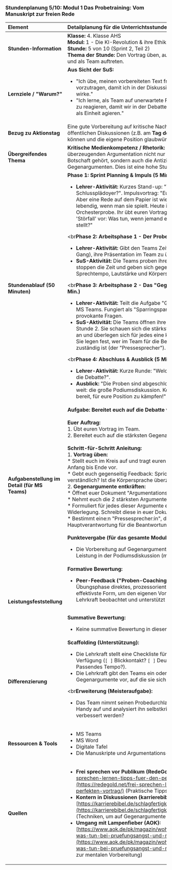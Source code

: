 ### **Stundenplanung 5/10: Modul 1 Das Probetraining: Vom Manuskript zur freien Rede**

| **Element** | **Detailplanung für die Unterrichtsstunde** |
| :--- | :--- |
| **Stunden-Information** | **Klasse:** 4. Klasse AHS<br>**Modul:** 1 - Die KI-Revolution & ihre Ethik<br>**Stunde:** 5 von 10 (Sprint 2, Teil 2)<br>**Thema der Stunde:** Den Vortrag üben, auf Gegenargumente vorbereiten und als Team auftreten. |
| **Lernziele / "Warum?"** | **Aus Sicht der SuS:**<br><ul><li>"Ich übe, meinen vorbereiteten Text frei und überzeugend vorzutragen, damit ich in der Diskussion sicher und kompetent wirke."</li><li>"Ich lerne, als Team auf unerwartete Fragen oder Gegenargumente zu reagieren, damit wir in der Debatte nicht sprachlos sind, sondern als Einheit agieren."</li></ul> |
| **Bezug zu Aktionstag** | Eine gute Vorbereitung auf kritische Nachfragen ist essenziell, um bei öffentlichen Diskussionen (z.B. am **Tag der Demokratie**) bestehen zu können und die eigene Position glaubwürdig zu vertreten. |
| **Übergreifendes Thema** | **Kritische Medienkompetenz / Rhetorik:** Die SuS lernen, dass zu einer überzeugenden Argumentation nicht nur das Senden der eigenen Botschaft gehört, sondern auch die Antizipation und Entkräftung von Gegenargumenten. Dies ist eine hohe Stufe der Debattierkunst. |
| **Stundenablauf (50 Minuten)** | **Phase 1: Sprint Planning & Impuls (5 Min.)**<br><ul><li>**Lehrer-Aktivität:** Kurzes Stand-up: "Wer hat das stärkste Schlussplädoyer?". Impulsvortrag: "Eure Reden sind geschrieben. Aber eine Rede auf dem Papier ist wie eine Partitur – sie wird erst lebendig, wenn man sie spielt. Heute ist unsere große Orchesterprobe. Ihr übt euren Vortrag und wir bereiten uns auf den 'Störfall' vor: Was tun, wenn jemand eine wirklich schwierige Frage stellt?"</li></ul><br**Phase 2: Arbeitsphase 1 - Der Probelauf (20 Min.)**<br><ul><li>**Lehrer-Aktivität:** Gibt den Teams Zeit und Raum (ggf. auch am Gang), ihre Präsentation im Team zu üben.</li><li>**SuS-Aktivität:** Die Teams proben ihren gesamten Vortrag. Sie stoppen die Zeit und geben sich gegenseitig Feedback zu Sprechtempo, Lautstärke und Körpersprache.</li></ul><br**Phase 3: Arbeitsphase 2 - Das "Gegenargumente-Bootcamp" (20 Min.)**<br><ul><li>**Lehrer-Aktivität:** Teilt die Aufgabe "Gegenargumente-Bootcamp" in MS Teams. Fungiert als "Sparringspartner" und stellt den Teams provokante Fragen.</li><li>**SuS-Aktivität:** Die Teams öffnen ihre "Argumentations-Waage" aus Stunde 2. Sie schauen sich die stärksten Argumente der Gegenseite an und überlegen sich für jedes eine kurze, prägnante Entgegnung. Sie legen fest, wer im Team für die Beantwortung von Fragen zuständig ist (der "Pressesprecher").</li></ul><br**Phase 4: Abschluss & Ausblick (5 Min.)**<br><ul><li>**Lehrer-Aktivität:** Kurze Runde: "Welches Team fühlt sich bereit für die Debatte?".</li><li>**Ausblick:** "Die Proben sind abgeschlossen. Nächste Woche ist es so weit: die große Podiumsdiskussion. Kommt gut vorbereitet und seid bereit, für eure Position zu kämpfen!"</li></ul> |
| **Aufgabenstellung im Detail (für MS Teams)** | **Aufgabe: Bereitet euch auf die Debatte vor!**<br><br>**Euer Auftrag:**<br>1. Übt euren Vortrag im Team.<br>2. Bereitet euch auf die stärksten Gegenargumente vor.<br><br>**Schritt-für-Schritt Anleitung:**<br>1.  **Vortrag üben:**<br>    *   Stellt euch im Kreis auf und tragt euren gesamten Vortrag einmal von Anfang bis Ende vor.<br>    *   Gebt euch gegenseitig Feedback: Spricht jemand zu schnell? War alles verständlich? Ist die Körpersprache überzeugend?<br>2.  **Gegenargumente entkräften:**<br>    *   Öffnet euer Dokument "Argumentations-Waage.docx".<br>    *   Nehmt euch die 2 stärksten Argumente der Gegenseite vor.<br>    *   Formuliert für jedes dieser Argumente eine kurze und schlagkräftige Widerlegung. Schreibt diese in euer Dokument.<br>    *   Bestimmt eine:n "Pressesprecher:in", der/die in der Debatte die Hauptverantwortung für die Beantwortung von Fragen trägt.<br><br>**Punktevergabe (für das gesamte Modul):**<br><ul><li>Die Vorbereitung auf Gegenargumente ist entscheidend für eine gute Leistung in der Podiumsdiskussion (max. 25 Punkte).</li></ul> |
| **Leistungsfeststellung** | **Formative Bewertung:**<br><ul><li>**Peer-Feedback ("Proben-Coaching"):** Die SuS geben sich in der Übungsphase direktes, prozessorientiertes Feedback. Dies ist die effektivste Form, um den eigenen Vortragsstil zu verbessern. Die Lehrkraft beobachtet und unterstützt diesen Prozess.</li></ul><br>**Summative Bewertung:**<br><ul><li>Keine summative Bewertung in dieser Stunde.</li></ul> |
| **Differenzierung** | **Scaffolding (Unterstützung):**<br><ul><li>Die Lehrkraft stellt eine Checkliste für gutes Präsentieren zur Verfügung (`[ ]` Blickkontakt? `[ ]` Deutliche Aussprache? `[ ]` Passendes Tempo?).</li><li>Die Lehrkraft gibt den Teams ein oder zwei wahrscheinliche Gegenargumente vor, auf die sie sich vorbereiten sollen.</li></ul><br**Erweiterung (Meisteraufgabe):**<br><ul><li>Das Team nimmt seinen Probedurchlauf als Audio-Datei mit dem Handy auf und analysiert ihn selbstkritisch. Was kann noch verbessert werden?</li></ul> |
| **Ressourcen & Tools** | <ul><li>MS Teams</li><li>MS Word</li><li>Digitale Tafel</li><li>Die Manuskripte und Argumentations-Waagen aus den Vorstunden</li></ul> |
| **Quellen**| <ul><li>**Frei sprechen vor Publikum (RedeGold):** [https://redegold.net/frei-sprechen-lernen-tipps-fuer-den-perfekten-vortrag/](https://redegold.net/frei-sprechen-lernen-tipps-fuer-den-perfekten-vortrag/) (Praktische Tipps für den Vortrag)</li><li>**Kontern in Diskussionen (karrierebibel.de):** [https://karrierebibel.de/schlagfertigkeit-lernen-kontern/](https://karrierebibel.de/schlagfertigkeit-lernen-kontern/) (Techniken, um auf Gegenargumente souverän zu reagieren)</li><li>**Umgang mit Lampenfieber (AOK):** [https://www.aok.de/pk/magazin/wohlbefinden/stress/lampenfieber-was-tun-bei-pruefungsangst-und-nervositaet/](https://www.aok.de/pk/magazin/wohlbefinden/stress/lampenfieber-was-tun-bei-pruefungsangst-und-nervositaet/) (Praktische Tipps zur mentalen Vorbereitung)</li></ul> |

